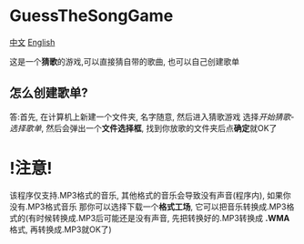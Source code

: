 # GuessTheSongGame
[中文](https://github.com/JVFCN/Guess-the-song-game/blob/main/README.md)  [English](https://github.com/JVFCN/Guess-the-song-game/blob/main/READMEE.md)

这是一个**猜歌**的游戏,可以直接猜自带的歌曲, 也可以自己创建歌单

## 怎么创建歌单?
答:首先, 在计算机上新建一个文件夹, 名字随意, 然后进入猜歌游戏
选择*开始猜歌*-*选择歌单*, 然后会弹出一个**文件选择框**, 找到你放歌的文件夹后点**确定**就OK了
# !注意!
该程序仅支持.MP3格式的音乐, 其他格式的音乐会导致没有声音(程序内), 如果你没有.MP3格式音乐
那你可以选择下载一个**格式工场**, 它可以把音乐转换成.MP3格式的(有时候转换成.MP3后可能还是没有声音, 先把转换好的.MP3转换成 **.WMA**格式, 再转换成.MP3就OK了)
